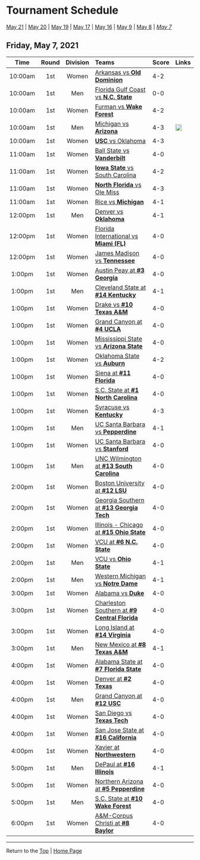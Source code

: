 <a name="top"></a>  

# Tournament Schedule  

[May 21](./05-21.md) &#124; [May 20](./05-20.md) &#124; [May 19](./05-19.md) &#124; [May 17](./05-17.md) &#124; [May 16](./05-16.md) &#124; [May 9](./05-09.md) &#124; [May 8](./05-08.md) &#124; *[May 7](./05-07.md)*

<a name="05-07"></a>  

## Friday, May 7, 2021 <a name="05-07"></a>  

| **Time** | **Round** | **Division** | **Teams** | **Score** | **Links** |  
| :------: | :-------: | :----------: | :-------- | :-------- | :-------- |  
| 10:00am  | 1st       | Women        | [Arkansas vs <b>Old Dominion</b>](../ncaaw/matches/R1_3-4_ARK_vs_ODU.md) | 4-2       |           |  
| 10:00am  | 1st       | Men          | [Florida Gulf Coast vs <b>N.C. State</b>](../ncaam/matches/R1_27-28_FGCU_vs_NCST.md) | 0-0       |           |  
| 10:00am  | 1st       | Women        | [Furman vs <b>Wake Forest</b>](../ncaaw/matches/R1_35-36_FUR_vs_WAKE.md) | 4-2       |           |  
| 10:00am  | 1st       | Men          | [Michigan vs <b>Arizona</b>](../ncaam/matches/R1_37-38_MICH_vs_ARIZ.md) | 4-3       | <a href="http://www.sidearmstats.com/ukentucky/tennis/xlive.htm" target="_blank"><img src="https://abs-0.twimg.com/emoji/v2/svg/1f4ca.svg" width="18" height="18" /></a> |  
| 10:00am  | 1st       | Women        | [<b>USC</b> vs Oklahoma](../ncaaw/matches/R1_43-44_USC_vs_OKLA.md) | 4-3       |           |  
| 11:00am  | 1st       | Women        | [Ball State vs <b>Vanderbilt</b>](../ncaaw/matches/R1_59-60_BALL_vs_VANDY.md) | 4-0       |           |  
| 11:00am  | 1st       | Women        | [<b>Iowa State</b> vs South Carolina](../ncaaw/matches/R1_45-46_ISU_vs_SCAR.md) | 4-2       |           |  
| 11:00am  | 1st       | Women        | [<b>North Florida</b> vs Ole Miss](../ncaaw/matches/R1_27-28_UNF_vs_MISS.md) | 4-3       |           |  
| 11:00am  | 1st       | Women        | [Rice vs <b>Michigan</b>](../ncaaw/matches/R1_21-22_RICE_vs_MICH.md) | 4-1       |           |  
| 12:00pm  | 1st       | Men          | [Denver vs <b>Oklahoma</b>](../ncaam/matches/R1_13-14_DEN_vs_OKLA.md) | 4-1       |           |  
| 12:00pm  | 1st       | Women        | [Florida International vs <b>Miami (FL)</b>](../ncaaw/matches/R1_11-12_FIU_vs_MIA.md) | 4-0       |           |  
| 12:00pm  | 1st       | Women        | [James Madison vs <b>Tennessee</b>](../ncaaw/matches/R1_37-38_JMU_vs_TENN.md) | 4-0       |           |  
| 1:00pm   | 1st       | Women        | [Austin Peay at <b>#3 Georgia</b>](../ncaaw/matches/R1_33-34_PEAY_vs_UGA.md) | 4-0       |           |  
| 1:00pm   | 1st       | Men          | [Cleveland State at <b>#14 Kentucky</b>](../ncaam/matches/R1_39-40_CLEV_vs_UK.md) | 4-1       |           |  
| 1:00pm   | 1st       | Women        | [Drake vs <b>#10 Texas A&M</b>](../ncaaw/matches/R1_55-56_DRKE_vs_AM.md) | 4-0       |           |  
| 1:00pm   | 1st       | Women        | [Grand Canyon at <b>#4 UCLA</b>](../ncaaw/matches/R1_31-32_GCU_vs_UCLA.md) | 4-0       |           |  
| 1:00pm   | 1st       | Women        | [Mississippi State vs <b>Arizona State</b>](../ncaaw/matches/R1_61-62_MSST_vs_AZST.md) | 4-0       |           |  
| 1:00pm   | 1st       | Women        | [Oklahoma State vs <b>Auburn</b>](../ncaaw/matches/R1_51-52_OKST_vs_AUB.md) | 4-2       |           |  
| 1:00pm   | 1st       | Women        | [Siena at <b>#11 Florida</b>](../ncaaw/matches/R1_41-42_SIEN_vs_FLA.md) | 4-0       |           |  
| 1:00pm   | 1st       | Women        | [S.C. State at <b>#1 North Carolina</b>](../ncaaw/matches/R1_1-2_SCST_vs_UNC.md) | 4-0       |           |  
| 1:00pm   | 1st       | Women        | [Syracuse vs <b>Kentucky</b>](../ncaaw/matches/R1_5-6_SYR_vs_UK.md) | 4-3       |           |  
| 1:00pm   | 1st       | Men          | [UC Santa Barbara vs <b>Pepperdine</b>](../ncaam/matches/R1_21-22_UCSB_vs_PEPP.md) | 4-1       |           |  
| 1:00pm   | 1st       | Women        | [UC Santa Barbara vs <b>Stanford</b>](../ncaaw/matches/R1_19-20_UCSB_vs_STAN.md) | 4-0       |           |  
| 1:00pm   | 1st       | Men          | [UNC Wilmington at <b>#13 South Carolina</b>](../ncaam/matches/R1_25-26_UNCW_vs_SCAR.md) | 4-0       |           |  
| 2:00pm   | 1st       | Women        | [Boston University at <b>#12 LSU</b>](../ncaaw/matches/R1_23-24_BU_vs_LSU.md) | 4-0       |           |  
| 2:00pm   | 1st       | Women        | [Georgia Southern at <b>#13 Georgia Tech</b>](../ncaaw/matches/R1_25-26_GASO_vs_GT.md) | 4-0       |           |  
| 2:00pm   | 1st       | Women        | [Illinois - Chicago at <b>#15 Ohio State</b>](../ncaaw/matches/R1_57-58_UIC_vs_OSU.md) | 4-0       |           |  
| 2:00pm   | 1st       | Women        | [VCU at <b>#6 N.C. State</b>](../ncaaw/matches/R1_47-48_VCU_vs_NCST.md) | 4-0       |           |  
| 2:00pm   | 1st       | Men          | [VCU vs <b>Ohio State</b>](../ncaam/matches/R1_53-54_VCU_vs_OSU.md) | 4-1       |           |  
| 2:00pm   | 1st       | Men          | [Western Michigan vs <b>Notre Dame</b>](../ncaam/matches/R1_5-6_WMU_vs_ND.md) | 4-1       |           |  
| 3:00pm   | 1st       | Women        | [Alabama vs <b>Duke</b>](../ncaaw/matches/R1_13-14_BAMA_vs_DUKE.md) | 4-0       |           |  
| 3:00pm   | 1st       | Women        | [Charleston Southern at <b>#9 Central Florida</b>](../ncaaw/matches/R1_9-10_CHSO_vs_UCF.md) | 4-0       |           |  
| 3:00pm   | 1st       | Women        | [Long Island at <b>#14 Virginia</b>](../ncaaw/matches/R1_39-40_LIU_vs_UVA.md) | 4-0       |           |  
| 3:00pm   | 1st       | Men          | [New Mexico at <b>#8 Texas A&M</b>](../ncaam/matches/R1_15-16_UNM_vs_AM.md) | 4-1       |           |  
| 4:00pm   | 1st       | Women        | [Alabama State at <b>#7 Florida State</b>](../ncaaw/matches/R1_49-50_ALST_vs_FSU.md) | 4-0       |           |  
| 4:00pm   | 1st       | Women        | [Denver at <b>#2 Texas</b>](../ncaaw/matches/R1_63-64_DEN_vs_TEX.md) | 4-0       |           |  
| 4:00pm   | 1st       | Men          | [Grand Canyon at <b>#12 USC</b>](../ncaam/matches/R1_23-24_GCU_vs_USC.md) | 4-0       |           |  
| 4:00pm   | 1st       | Women        | [San Diego vs <b>Texas Tech</b>](../ncaaw/matches/R1_29-30_USD_vs_TTU.md) | 4-0       |           |  
| 4:00pm   | 1st       | Women        | [San Jose State at <b>#16 California</b>](../ncaaw/matches/R1_7-8_SJSU_vs_CAL.md) | 4-0       |           |  
| 4:00pm   | 1st       | Women        | [Xavier at <b>Northwestern</b>](../ncaaw/matches/R1_53-54_XAV_vs_NW.md) | 4-0       |           |  
| 5:00pm   | 1st       | Men          | [DePaul at <b>#16 Illinois</b>](../ncaam/matches/R1_7-8_DEP_vs_ILL.md) | 4-1       |           |  
| 5:00pm   | 1st       | Women        | [Northern Arizona at <b>#5 Pepperdine</b>](../ncaaw/matches/R1_17-18_NAU_vs_PEPP.md) | 4-0       |           |  
| 5:00pm   | 1st       | Men          | [S.C. State at <b>#10 Wake Forest</b>](../ncaam/matches/R1_55-56_SCST_vs_WAKE.md) | 4-0       |           |  
| 6:00pm   | 1st       | Women        | [A&M-Corpus Christi at <b>#8 Baylor</b>](../ncaaw/matches/R1_15-16_TAMCC_vs_BAY.md) | 4-0       |           |  
  

------

Return to the [Top](#top) &#124; [Home Page](../../index.md)